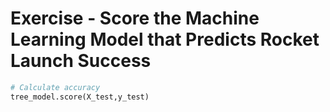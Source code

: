 # Exercise - Score the Machine Learning Model that Predicts Rocket Launch Success

```Python
# Calculate accuracy
tree_model.score(X_test,y_test)
```